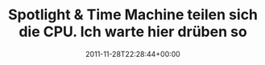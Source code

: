 ---
retweeted: false
source: <a href="http://itunes.apple.com/us/app/twitter/id409789998?mt=12" rel="nofollow">Twitter
  for Mac</a>
entities:
  hashtags: []
  symbols: []
  user_mentions: []
  urls:
  - url: http://t.co/vVd3zkF2
    expanded_url: http://twitpic.com/7law6v
    display_url: twitpic.com/7law6v
    indices:
    - '117'
    - '137'
display_text_range:
- '0'
- '137'
favorite_count: '0'
id_str: '141282404814954498'
truncated: false
retweet_count: '0'
id: '141282404814954498'
possibly_sensitive: false
created_at: Mon Nov 28 22:28:44 +0000 2011
favorited: false
full_text: "Spotlight & Time Machine teilen sich die CPU. \nIch warte hier drüben
  so lange. \nWar eigentlich gar nicht so wichtig."
lang: de
quote_url: http://twitpic.com/7law6v
tags:
- pesos/twitter
date: '2011-11-28T22:28:44+00:00'
src: https://twitter.com/bascht/status/141282404814954498
original_url: https://twitter.com/bascht/status/141282404814954498
type: twitter_tweet
text: "Spotlight & Time Machine teilen sich die CPU. \nIch warte hier drüben so lange.
  \nWar eigentlich gar nicht so wichtig."
title: "Spotlight & Time Machine teilen sich die CPU. \nIch warte hier drüben so"

---